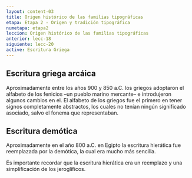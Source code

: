 ```yaml
---
layout: content-03
title: Origen histórico de las familias tipográficas
etapa: Etapa 2 - Origen y tradición tipográfica
numetapa: etapa2
leccion: Origen histórico de las familias tipográficas
anterior: lecc-18
siguiente: lecc-20
active: Escritura Griega
---
```


<div class="col-md-4 extracto">

</div>

<div class="col-md-8">

<h2>Escritura griega arcáica</h2>

<p>Aproximadamente entre los años 900 y 850 a.C. los griegos adoptaron el alfabeto de los fenicios –un pueblo marino mercante– e introdujeron algunos cambios en el.
El alfabeto de los griegos fue el primero en tener signos completamente abstractos, los cuales no tenían ningún significado asociado, salvo el fonema que representaban.</p>

<h2>Escritura demótica</h2>

<p>Aproximadamente en el año 800 a.C. en Egipto la escritura hierática fue reemplazada por la demótica, la cual era mucho más sencilla.</p>
<p>Es importante recordar que la escritura hierática era un reemplazo y una simplificación de los jeroglíficos.</p>

</div>